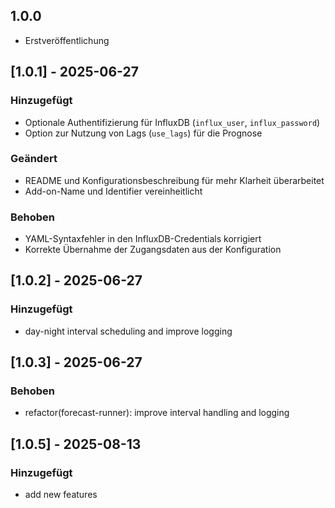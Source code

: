 ## 1.0.0

- Erstveröffentlichung

## [1.0.1] - 2025-06-27

### Hinzugefügt

- Optionale Authentifizierung für InfluxDB (`influx_user`, `influx_password`)
- Option zur Nutzung von Lags (`use_lags`) für die Prognose

### Geändert

- README und Konfigurationsbeschreibung für mehr Klarheit überarbeitet
- Add-on-Name und Identifier vereinheitlicht

### Behoben

- YAML-Syntaxfehler in den InfluxDB-Credentials korrigiert
- Korrekte Übernahme der Zugangsdaten aus der Konfiguration

## [1.0.2] - 2025-06-27

### Hinzugefügt

- day-night interval scheduling and improve logging

## [1.0.3] - 2025-06-27

### Behoben

- refactor(forecast-runner): improve interval handling and logging

## [1.0.5] - 2025-08-13

### Hinzugefügt

- add new features
